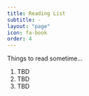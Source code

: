 ```yaml
---
title: Reading List
subtitle: -
layout: "page"
icon: fa-book
order: 4
---
```


Things to read sometime...

1. TBD
2. TBD
3. TBD